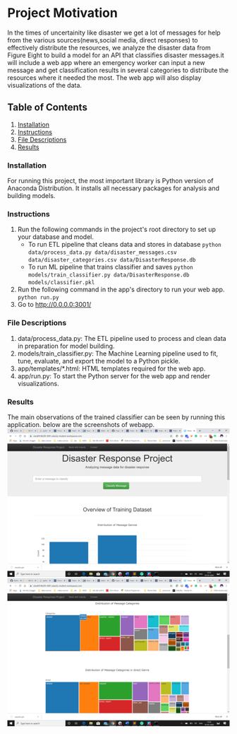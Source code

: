 # Project Motivation
In the times of uncertainity like disaster we get a lot of messages for help from the various sources(news,social media, direct responses) to effectively distribute the resources, we analyze the disaster data from Figure Eight to build a model for an API that classifies disaster messages.it will include a web app where an emergency worker can input a new message and get classification results in several categories to distribute the resources where it needed the most. The web app will also display visualizations of the data.

## Table of Contents
1. [Installation](#installation)
2. [Instructions](#instructions)
3. [File Descriptions](#files)
4. [Results](#results)

### Installation <a name="installation"></a>
For running this project, the most important library is Python version of Anaconda Distribution. It installs all necessary packages for analysis and building models. 


### Instructions <a name="instructions"></a>
1. Run the following commands in the project's root directory to set up your database and model.
    - To run ETL pipeline that cleans data and stores in database
        `python data/process_data.py data/disaster_messages.csv data/disaster_categories.csv data/DisasterResponse.db`
    - To run ML pipeline that trains classifier and saves
        `python models/train_classifier.py data/DisasterResponse.db models/classifier.pkl`
2. Run the following command in the app's directory to run your web app.
    `python run.py`
3. Go to http://0.0.0.0:3001/


### File Descriptions <a name="files"></a>
1. data/process_data.py: The ETL pipeline used to process and clean data in preparation for model building.
2. models/train_classifier.py: The Machine Learning pipeline used to fit, tune, evaluate, and export the model to a Python pickle.
3. app/templates/*.html: HTML templates required for the web app.
4. app/run.py: To start the Python server for the web app and render visualizations.

### Results<a name="results"></a>
The main observations of the trained classifier can be seen by running this application. below are the screenshots of webapp.
![Images of web app](https://github.com/kalyanpesala17/Disaster-response/blob/master/Screenshot%20(205).png)
![Images of web app](https://github.com/kalyanpesala17/Disaster-response/blob/master/Screenshot%20(206).png)

